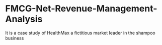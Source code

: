 # FMCG-Net-Revenue-Management-Analysis
It is a case study of HealthMax a fictitious market leader in the shampoo business 
